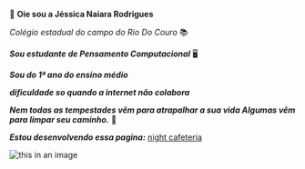 

&#128126;
**Oie sou a Jéssica Naiara Rodrigues**


*Colégio estadual do campo do Rio Do Couro*	
&#128218;


***Sou estudante de Pensamento Computacional***	
&#128421;


***Sou do 1ª ano do ensino médio***


***dificuldade so quando a internet não colabora***


***Nem todas as tempestades vêm para atrapalhar a sua vida Algumas vêm para limpar seu caminho.*** &#127811;


***Estou desenvolvendo essa pagina:***
[night cafeteria](https://github.com/Dixxnay/NIGHTcafeteria.git)


![this in an image](https://www.iugu.com/hubfs/O-que-%C3%A9-github-e-qual-a-sua-import%C3%A2ncia-para-a-programa%C3%A7%C3%A3o.jpg)

